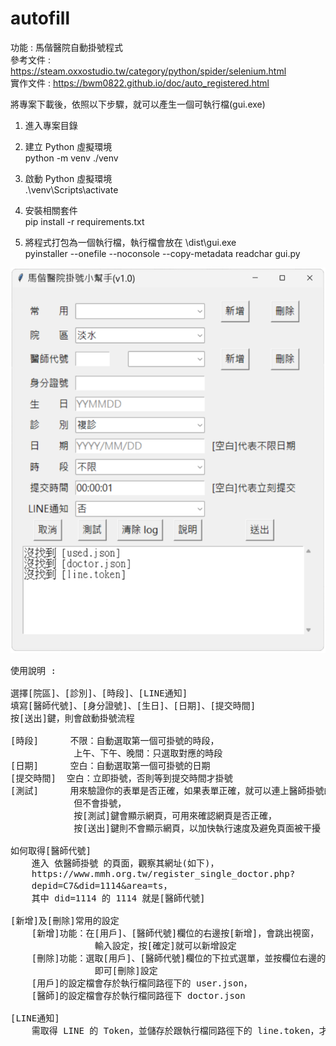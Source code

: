 # autofill
功能 : 馬偕醫院自動掛號程式  
參考文件 : https://steam.oxxostudio.tw/category/python/spider/selenium.html  
實作文件 : https://bwm0822.github.io/doc/auto_registered.html

將專案下載後，依照以下步驟，就可以產生一個可執行檔(gui.exe)

1. 進入專案目錄

2. 建立 Python 虛擬環境<br>
python -m venv ./venv<br>

3. 啟動 Python 虛擬環境<br>
.\venv\Scripts\activate<br>

4. 安裝相關套件<br>
pip install -r requirements.txt<br>

5. 將程式打包為一個執行檔，執行檔會放在 \dist\gui.exe<br>
pyinstaller --onefile --noconsole --copy-metadata readchar gui.py<br>


![Logo](pic.png)

<pre>
使用說明 :

選擇[院區]、[診別]、[時段]、[LINE通知]
填寫[醫師代號]、[身分證號]、[生日]、[日期]、[提交時間]
按[送出]鍵，則會啟動掛號流程

[時段]      不限：自動選取第一個可掛號的時段，
            上午、下午、晚間：只選取對應的時段
[日期]      空白：自動選取第一個可掛號的日期
[提交時間]  空白：立即掛號，否則等到提交時間才掛號
[測試]      用來驗證你的表單是否正確，如果表單正確，就可以連上醫師掛號的頁面，
            但不會掛號，
            按[測試]鍵會顯示網頁，可用來確認網頁是否正確，
            按[送出]鍵則不會顯示網頁，以加快執行速度及避免頁面被干擾

如何取得[醫師代號]
    進入 依醫師掛號 的頁面，觀察其網址(如下)，
    https://www.mmh.org.tw/register_single_doctor.php?
    depid=C7&did=1114&area=ts，
    其中 did=1114 的 1114 就是[醫師代號]

[新增]及[刪除]常用的設定
    [新增]功能：在[用戶]、[醫師代號]欄位的右邊按[新增]，會跳出視窗，
                輸入設定，按[確定]就可以新增設定
    [刪除]功能：選取[用戶]、[醫師代號]欄位的下拉式選單，並按欄位右邊的[刪除]鍵，
                即可[刪除]設定
    [用戶]的設定檔會存於執行檔同路徑下的 user.json，
    [醫師]的設定檔會存於執行檔同路徑下 doctor.json

[LINE通知]
    需取得 LINE 的 Token，並儲存於跟執行檔同路徑下的 line.token，才能啟用

</pre>
